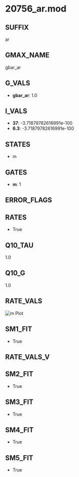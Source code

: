 # 20756_ar.mod

## SUFFIX

ar

## GMAX_NAME

gbar_ar

## G_VALS

- **gbar_ar**: 1.0

## I_VALS

- **37**: -3.71879782616991e-100
- **6.3**: -3.71879782616991e-100

## STATES

- m

## GATES

- **m**: 1

## ERROR_FLAGS


## RATES

- True

## Q10_TAU

1.0

## Q10_G

1.0

## RATE_VALS

![m Plot](/Users/pbozelos/Dropbox/icg-Chai-Panos/supermodels/output_markdown_files/IH/20756_ar.mod/images/m.png)

## SM1_FIT

- True

## RATE_VALS_V

## SM2_FIT

- True

## SM3_FIT

- True

## SM4_FIT

- True

## SM5_FIT

- True

